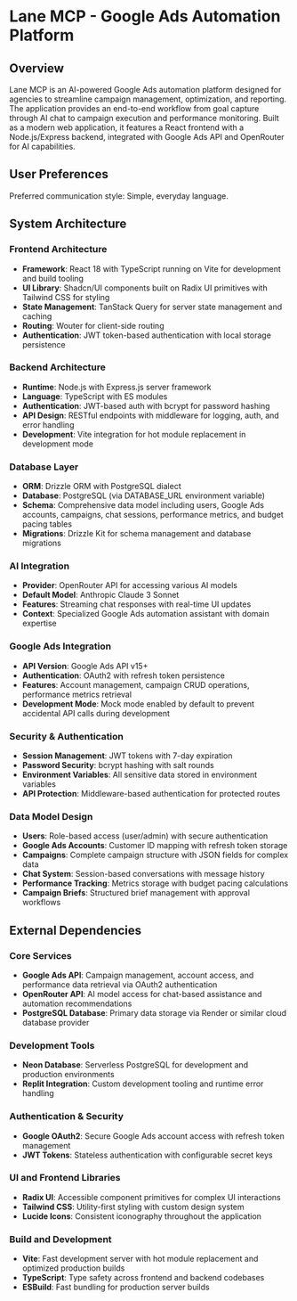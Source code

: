 # Lane MCP - Google Ads Automation Platform

## Overview

Lane MCP is an AI-powered Google Ads automation platform designed for agencies to streamline campaign management, optimization, and reporting. The application provides an end-to-end workflow from goal capture through AI chat to campaign execution and performance monitoring. Built as a modern web application, it features a React frontend with a Node.js/Express backend, integrated with Google Ads API and OpenRouter for AI capabilities.

## User Preferences

Preferred communication style: Simple, everyday language.

## System Architecture

### Frontend Architecture
- **Framework**: React 18 with TypeScript running on Vite for development and build tooling
- **UI Library**: Shadcn/UI components built on Radix UI primitives with Tailwind CSS for styling
- **State Management**: TanStack Query for server state management and caching
- **Routing**: Wouter for client-side routing
- **Authentication**: JWT token-based authentication with local storage persistence

### Backend Architecture
- **Runtime**: Node.js with Express.js server framework
- **Language**: TypeScript with ES modules
- **Authentication**: JWT-based auth with bcrypt for password hashing
- **API Design**: RESTful endpoints with middleware for logging, auth, and error handling
- **Development**: Vite integration for hot module replacement in development mode

### Database Layer
- **ORM**: Drizzle ORM with PostgreSQL dialect
- **Database**: PostgreSQL (via DATABASE_URL environment variable)
- **Schema**: Comprehensive data model including users, Google Ads accounts, campaigns, chat sessions, performance metrics, and budget pacing tables
- **Migrations**: Drizzle Kit for schema management and database migrations

### AI Integration
- **Provider**: OpenRouter API for accessing various AI models
- **Default Model**: Anthropic Claude 3 Sonnet
- **Features**: Streaming chat responses with real-time UI updates
- **Context**: Specialized Google Ads automation assistant with domain expertise

### Google Ads Integration
- **API Version**: Google Ads API v15+
- **Authentication**: OAuth2 with refresh token persistence
- **Features**: Account management, campaign CRUD operations, performance metrics retrieval
- **Development Mode**: Mock mode enabled by default to prevent accidental API calls during development

### Security & Authentication
- **Session Management**: JWT tokens with 7-day expiration
- **Password Security**: bcrypt hashing with salt rounds
- **Environment Variables**: All sensitive data stored in environment variables
- **API Protection**: Middleware-based authentication for protected routes

### Data Model Design
- **Users**: Role-based access (user/admin) with secure authentication
- **Google Ads Accounts**: Customer ID mapping with refresh token storage
- **Campaigns**: Complete campaign structure with JSON fields for complex data
- **Chat System**: Session-based conversations with message history
- **Performance Tracking**: Metrics storage with budget pacing calculations
- **Campaign Briefs**: Structured brief management with approval workflows

## External Dependencies

### Core Services
- **Google Ads API**: Campaign management, account access, and performance data retrieval via OAuth2 authentication
- **OpenRouter API**: AI model access for chat-based assistance and automation recommendations
- **PostgreSQL Database**: Primary data storage via Render or similar cloud database provider

### Development Tools
- **Neon Database**: Serverless PostgreSQL for development and production environments
- **Replit Integration**: Custom development tooling and runtime error handling

### Authentication & Security
- **Google OAuth2**: Secure Google Ads account access with refresh token management
- **JWT Tokens**: Stateless authentication with configurable secret keys

### UI and Frontend Libraries
- **Radix UI**: Accessible component primitives for complex UI interactions
- **Tailwind CSS**: Utility-first styling with custom design system
- **Lucide Icons**: Consistent iconography throughout the application

### Build and Development
- **Vite**: Fast development server with hot module replacement and optimized production builds
- **TypeScript**: Type safety across frontend and backend codebases
- **ESBuild**: Fast bundling for production server builds